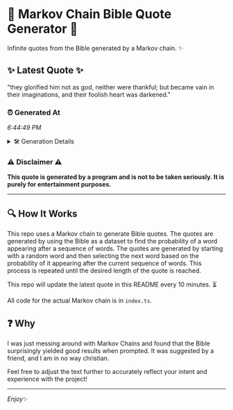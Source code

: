 # 📖 Markov Chain Bible Quote Generator 📖

Infinite quotes from the Bible generated by a Markov chain. ✨

## ✨ Latest Quote ✨
"they glorified him not as god, neither were thankful; but became vain in their imaginations, and their foolish heart was darkened."

### ⏰ Generated At
*6:44:49 PM*

<details>
    <summary>🛠️ Generation Details</summary>
    <p>
        <strong>🌱 Seed:</strong> they<br>
        <strong>🔄 Iterations:</strong> 20<br>
        <strong>📜 Context History:</strong><br>[ they ]: glorified<br>[ they, glorified ]: him<br>[ they, glorified, him ]: not<br>[ they, glorified, him, not ]: as<br>[ they, glorified, him, not, as ]: god,<br>[ they, glorified, him, not, as, god, ]: neither<br>[ glorified, him, not, as, god,, neither ]: were<br>[ him, not, as, god,, neither, were ]: thankful;<br>[ not, as, god,, neither, were, thankful; ]: but<br>[ as, god,, neither, were, thankful;, but ]: became<br>[ god,, neither, were, thankful;, but, became ]: vain<br>[ neither, were, thankful;, but, became, vain ]: in<br>[ were, thankful;, but, became, vain, in ]: their<br>[ thankful;, but, became, vain, in, their ]: imaginations,<br>[ but, became, vain, in, their, imaginations, ]: and<br>[ became, vain, in, their, imaginations,, and ]: their<br>[ vain, in, their, imaginations,, and, their ]: foolish<br>[ in, their, imaginations,, and, their, foolish ]: heart<br>[ their, imaginations,, and, their, foolish, heart ]: was<br>[ imaginations,, and, their, foolish, heart, was ]: darkened.<br>
    </p>
</details>

### ⚠️ Disclaimer ⚠️
**This quote is generated by a program and is not to be taken seriously. It is purely for entertainment purposes.**

---

## 🔍 How It Works

This repo uses a Markov chain to generate Bible quotes. The quotes are generated by using the Bible as a dataset to find the probability of a word appearing after a sequence of words. The quotes are generated by starting with a random word and then selecting the next word based on the probability of it appearing after the current sequence of words. This process is repeated until the desired length of the quote is reached.

This repo will update the latest quote in this README every 10 minutes. ⏳

All code for the actual Markov chain is in `index.ts`.

## ❓ Why

I was just messing around with Markov Chains and found that the Bible surprisingly yielded good results when prompted. 
It was suggested by a friend, and I am in no way christian.

Feel free to adjust the text further to accurately reflect your intent and experience with the project!

---

*Enjoy*✨
